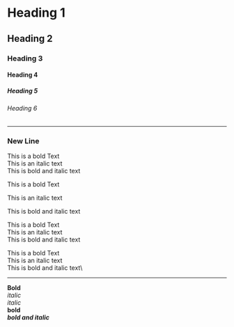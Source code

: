 # Heading 1
## Heading 2
### Heading 3
#### Heading 4
##### Heading 5 
###### Heading 6


<hr>

### New Line

This is a bold Text <br>
This is an italic text <br>
This is bold and italic text <br>

This is a bold Text

This is an italic text

This is bold and italic text

This is a bold Text    
This is an italic text  
This is bold and italic text  

This is a bold Text\
This is an italic text\
This is bold and italic text\

<hr>

**Bold**  
*italic*  
_italic_  
__bold__  
***bold and italic***

